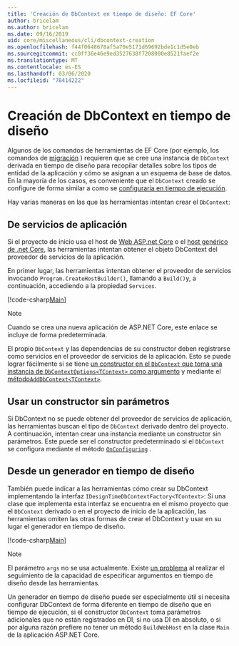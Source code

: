 ```yaml
---
title: 'Creación de DbContext en tiempo de diseño: EF Core'
author: bricelam
ms.author: bricelam
ms.date: 09/16/2019
uid: core/miscellaneous/cli/dbcontext-creation
ms.openlocfilehash: f44f0648678af5a70e5171d69692bde1c1d5e0eb
ms.sourcegitcommit: cc0ff36e46e9ed3527638f7208000e8521faef2e
ms.translationtype: MT
ms.contentlocale: es-ES
ms.lasthandoff: 03/06/2020
ms.locfileid: "78414222"
---
```

# <a name="design-time-dbcontext-creation"></a>Creación de DbContext en tiempo de diseño

Algunos de los comandos de herramientas de EF Core (por ejemplo, los comandos de [migración][1] ) requieren que se cree una instancia de `DbContext` derivada en tiempo de diseño para recopilar detalles sobre los tipos de entidad de la aplicación y cómo se asignan a un esquema de base de datos. En la mayoría de los casos, es conveniente que el `DbContext` creado se configure de forma similar a como se [configuraría en tiempo de ejecución][2].

Hay varias maneras en las que las herramientas intentan crear el `DbContext`:

## <a name="from-application-services"></a>De servicios de aplicación

Si el proyecto de inicio usa el host de [Web ASP.net Core][3] o el [host genérico de .net Core][4], las herramientas intentan obtener el objeto DbContext del proveedor de servicios de la aplicación.

En primer lugar, las herramientas intentan obtener el proveedor de servicios invocando `Program.CreateHostBuilder()`, llamando a `Build()`y, a continuación, accediendo a la propiedad `Services`.

[!code-csharp[Main](../../../../samples/core/Miscellaneous/CommandLine/ApplicationService.cs)]

> [!NOTE]
> Cuando se crea una nueva aplicación de ASP.NET Core, este enlace se incluye de forma predeterminada.

El propio `DbContext` y las dependencias de su constructor deben registrarse como servicios en el proveedor de servicios de la aplicación. Esto se puede lograr fácilmente si se tiene [un constructor en el `DbContext` que toma una instancia de `DbContextOptions<TContext>` como argumento][5] y mediante el [método`AddDbContext<TContext>`][6].

## <a name="using-a-constructor-with-no-parameters"></a>Usar un constructor sin parámetros

Si DbContext no se puede obtener del proveedor de servicios de aplicación, las herramientas buscan el tipo de `DbContext` derivado dentro del proyecto. A continuación, intentan crear una instancia mediante un constructor sin parámetros. Este puede ser el constructor predeterminado si el `DbContext` se configura mediante el método [`OnConfiguring`][7] .

## <a name="from-a-design-time-factory"></a>Desde un generador en tiempo de diseño

También puede indicar a las herramientas cómo crear su DbContext implementando la interfaz `IDesignTimeDbContextFactory<TContext>`: Si una clase que implementa esta interfaz se encuentra en el mismo proyecto que el `DbContext` derivado o en el proyecto de inicio de la aplicación, las herramientas omiten las otras formas de crear el DbContext y usar en su lugar el generador en tiempo de diseño.

[!code-csharp[Main](../../../../samples/core/Miscellaneous/CommandLine/BloggingContextFactory.cs)]

> [!NOTE]
> El parámetro `args` no se usa actualmente. Existe [un problema][8] al realizar el seguimiento de la capacidad de especificar argumentos en tiempo de diseño desde las herramientas.

Un generador en tiempo de diseño puede ser especialmente útil si necesita configurar DbContext de forma diferente en tiempo de diseño que en tiempo de ejecución, si el constructor `DbContext` toma parámetros adicionales que no están registrados en DI, si no usa DI en absoluto, o si por alguna razón prefiere no tener un método `BuildWebHost` en la clase `Main` de la aplicación ASP.NET Core.

  [1]: xref:core/managing-schemas/migrations/index
  [2]: xref:core/miscellaneous/configuring-dbcontext
  [3]: /aspnet/core/fundamentals/host/web-host
  [4]: /aspnet/core/fundamentals/host/generic-host
  [5]: xref:core/miscellaneous/configuring-dbcontext#constructor-argument
  [6]: xref:core/miscellaneous/configuring-dbcontext#using-dbcontext-with-dependency-injection
  [7]: xref:core/miscellaneous/configuring-dbcontext#onconfiguring
  [8]: https://github.com/aspnet/EntityFrameworkCore/issues/8332
